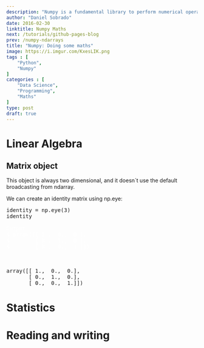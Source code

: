 ```yaml
---
description: "Numpy is a fundamental library to perform numerical operations in Python. This package is about multi-dimensional arrays and performance. It allows us to work in a more powerful and simplified way with matrix algebra, emphasizing matrix methods that are extensively used in statistics, mathematics and machine learning algorithms."
author: "Daniel Sobrado"
date: 2016-02-30
linktitle: Numpy Maths
next: /tutorials/github-pages-blog
prev: /numpy-ndarrays
title: "Numpy: Doing some maths"
image: https://i.imgur.com/KxesLIK.png
tags : [
    "Python",
	"Numpy"
]
categories : [
    "Data Science",
	"Programming",
	"Maths"
]
type: post
draft: true
---
```


# Linear Algebra

## Matrix object

This object is always two dimensional, and it doesn´t use the default broadcasting from ndarray.

We can create an identity matrix using np.eye:

<pre class="prettyprint lang-py linenums">
identity = np.eye(3)
identity
<span class="nocode" style="color:white">
Output: 
$ array([[ 1.,  0.,  0.],
$        [ 0.,  1.,  0.],
$        [ 0.,  0.,  1.]])
</span>


array([[ 1.,  0.,  0.],
       [ 0.,  1.,  0.],
       [ 0.,  0.,  1.]])
</pre>

# Statistics

# Reading and writing